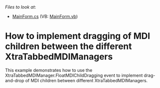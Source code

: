 <!-- default file list -->
*Files to look at*:

* [MainForm.cs](./CS/TabbedMDIApp/MainForm.cs) (VB: [MainForm.vb](./VB/TabbedMDIApp/MainForm.vb))
<!-- default file list end -->
# How to implement dragging of MDI children between the different XtraTabbedMDIManagers


<p>This example demonstrates how to use the XtraTabbedMDIManager.FloatMDIChildDragging event to implement drag-and-drop of MDI children between different XtraTabbedMDIManagers.</p>

<br/>


